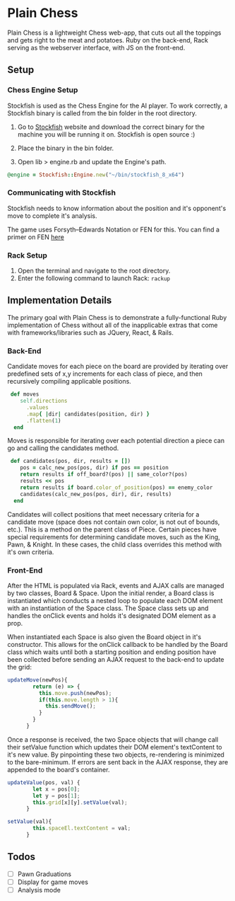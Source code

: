 Plain Chess
=====

Plain Chess is a lightweight Chess web-app, that cuts out all the toppings and gets right to the meat and potatoes. Ruby on the back-end, Rack serving as the webserver interface, with JS on the front-end.

Setup
---------------

### Chess Engine Setup

Stockfish is used as the Chess Engine for the AI player. To work correctly, a Stockfish binary is called from the bin folder in the root directory.

1. Go to [Stockfish](https://stockfishchess.org/download/) website and download the correct binary for the machine you will be running it on. Stockfish is open source :)

2. Place the binary in the bin folder.

3. Open lib > engine.rb and update the Engine's path.

``` ruby
@engine = Stockfish::Engine.new("~/bin/stockfish_8_x64")
```
### Communicating with Stockfish

Stockfish needs to know information about the position and it's opponent's move to complete it's analysis.

The game uses Forsyth–Edwards Notation or FEN for this. You can find a primer on FEN [here](https://en.wikipedia.org/wiki/Forsyth%E2%80%93Edwards_Notation)

### Rack Setup

1. Open the terminal and navigate to the root directory.
2. Enter the following command to launch Rack: ``` rackup ```


Implementation Details
---------------

The primary goal with Plain Chess is to demonstrate a fully-functional Ruby implementation of Chess without all of the inapplicable extras that come with frameworks/libraries such as JQuery, React, & Rails.

### Back-End

 Candidate moves for each piece on the board are provided by iterating over predefined sets of x,y increments for each class of piece, and then recursively compiling applicable positions.

```ruby
 def moves
    self.directions
      .values
      .map{ |dir| candidates(position, dir) }
      .flatten(1)
  end
```  

Moves is responsible for iterating over each potential direction a piece can go and calling the candidates method.


```ruby
 def candidates(pos, dir, results = [])
    pos = calc_new_pos(pos, dir) if pos == position
    return results if off_board?(pos) || same_color?(pos)
    results << pos
    return results if board.color_of_position(pos) == enemy_color
    candidates(calc_new_pos(pos, dir), dir, results)
  end
```

  Candidates will collect positions that meet necessary criteria for a candidate move (space does not contain own color, is not out of bounds, etc.). This is a method on the parent class of Piece. Certain pieces have special requirements for determining candidate moves, such as the King, Pawn, & Knight. In these cases, the child class overrides this method with it's own criteria.

### Front-End

After the HTML is populated via Rack, events and AJAX calls are managed by two classes, Board & Space. Upon the initial render, a Board class is instantiated which conducts a nested loop to populate each DOM element with an instantiation of the Space class. The Space class sets up and handles the onClick events and holds it's designated DOM element as a prop.

When instantiated each Space is also given the Board object in it's constructor. This allows for the onClick callback to be handled by the Board class which waits until both a starting position and ending position have been collected before sending an AJAX request to the back-end to update the grid:

```javascript
updateMove(newPos){
        return (e) => {
          this.move.push(newPos);
          if(this.move.length > 1){
            this.sendMove();
          }
        }
      }
 ```

Once a response is received, the two Space objects that will change call their setValue function which updates their DOM element's textContent to it's new value. By pinpointing these two objects, re-rendering is minimized to the bare-minimum. If errors are sent back in the AJAX response, they are appended to the board's container.

```javascript
updateValue(pos, val) {
        let x = pos[0];
        let y = pos[1];
        this.grid[x][y].setValue(val);
      }

setValue(val){
        this.spaceEl.textContent = val;
      }
 ```


Todos
-----

* [ ] Pawn Graduations
* [ ] Display for game moves
* [ ] Analysis mode
